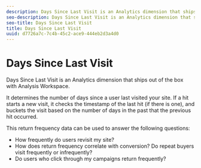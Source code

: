 ```yaml
---
description: Days Since Last Visit is an Analytics dimension that ships out of the box with Analysis Workspace.
seo-description: Days Since Last Visit is an Analytics dimension that ships out of the box with Analysis Workspace.
seo-title: Days Since Last Visit
title: Days Since Last Visit
uuid: d7726a7c-7c4b-45c2-ace9-444eb2d3a4d0
---
```


# Days Since Last Visit

Days Since Last Visit is an Analytics dimension that ships out of the box with Analysis Workspace.

It determines the number of days since a user last visited your site. If a hit starts a new visit, it checks the timestamp of the last hit (if there is one), and buckets the visit based on the number of days in the past that the previous hit occurred.

This return frequency data can be used to answer the following questions:

* How frequently do users revisit my site? 
* How does return frequency correlate with conversion? Do repeat buyers visit frequently or infrequently? 
* Do users who click through my campaigns return frequently?

